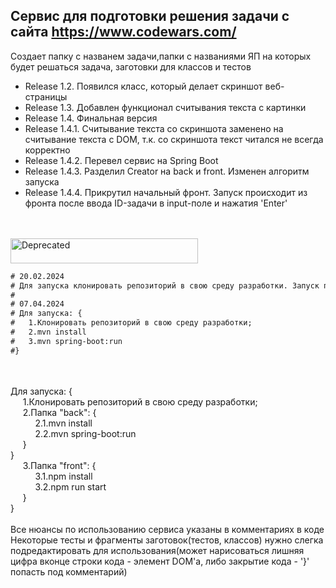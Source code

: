 ## Сервис для подготовки решения задачи с сайта https://www.codewars.com/
Создает папку с названем задачи,папки с названиями ЯП на которых будет решаться задача, заготовки для классов и тестов
- Release 1.2. Появился класс, который делает скриншот веб-страницы
- Release 1.3. Добавлен функционал считывания текста с картинки
- Release 1.4. Финальная версия
- Release 1.4.1. Считывание текста со скриншота заменено на считывание текста с DOM, т.к. cо скриншота текст читался не всегда корректно
- Release 1.4.2. Перевел сервис на Spring Boot
- Release 1.4.3. Разделил Creator на back и front. Изменен алгоритм запуска
- Release 1.4.4. Прикрутил начальный фронт. Запуск происходит из фронта после ввода ID-задачи в input-поле и нажатия 'Enter'
<br />
<br />
<img src="https://raw.githubusercontent.com/bcurran3/ChocolateyPackages/master/mylogos/deprecated.png" width="300" height="40" alt="Deprecated" />

```diff 
# 20.02.2024
# Для запуска клонировать репозиторий в свою среду разработки. Запуск происходит в классе 
#
# 07.04.2024
# Для запуска: {
#   1.Клонировать репозиторий в свою среду разработки;
#   2.mvn install
#   3.mvn spring-boot:run
#}
```
<br />
<br />
Для запуска: {
<br />
&nbsp;&nbsp;&nbsp;&nbsp;
1.Клонировать репозиторий в свою среду разработки;
<br />
&nbsp;&nbsp;&nbsp;&nbsp;
2.Папка "back": {
<br />
&nbsp;&nbsp;&nbsp;&nbsp;&nbsp;&nbsp;&nbsp;&nbsp;&nbsp;
2.1.mvn install
<br />
&nbsp;&nbsp;&nbsp;&nbsp;&nbsp;&nbsp;&nbsp;&nbsp;&nbsp;
2.2.mvn spring-boot:run
<br />
&nbsp;&nbsp;&nbsp;&nbsp;
}
<br />
}
<br />
&nbsp;&nbsp;&nbsp;&nbsp;
3.Папка "front": {
<br />
&nbsp;&nbsp;&nbsp;&nbsp;&nbsp;&nbsp;&nbsp;&nbsp;&nbsp;
3.1.npm install
<br />
&nbsp;&nbsp;&nbsp;&nbsp;&nbsp;&nbsp;&nbsp;&nbsp;&nbsp;
3.2.npm run start
<br />
&nbsp;&nbsp;&nbsp;&nbsp;
}
<br />
}
<br />
<br />
Все нюансы по использованию сервиса указаны в комментариях в коде<br />
Некоторые тесты и фрагменты заготовок(тестов, классов) нужно слегка подредактировать для использования(может нарисоваться лишняя цифра вконце строки кода - элемент DOM'a, либо закрытие кода - '}' попасть под комментарий)

